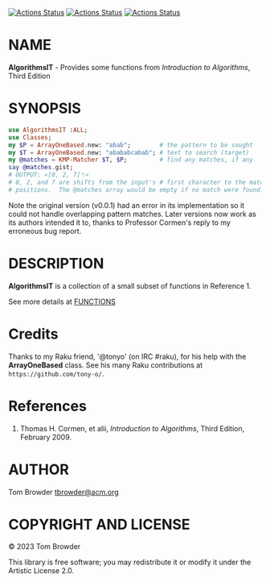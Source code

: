 [![Actions Status](https://github.com/tbrowder/AlgorithmsIT/actions/workflows/linux.yml/badge.svg)](https://github.com/tbrowder/AlgorithmsIT/actions) [![Actions Status](https://github.com/tbrowder/AlgorithmsIT/actions/workflows/macos.yml/badge.svg)](https://github.com/tbrowder/AlgorithmsIT/actions) [![Actions Status](https://github.com/tbrowder/AlgorithmsIT/actions/workflows/windows.yml/badge.svg)](https://github.com/tbrowder/AlgorithmsIT/actions)

NAME
====

**AlgorithmsIT** - Provides some functions from *Introduction to Algorithms*, Third Edition

SYNOPSIS
========

```raku
use AlgorithmsIT :ALL;
use Classes;
my $P = ArrayOneBased.new: "abab";        # the pattern to be sought
my $T = ArrayOneBased.new: "abababcabab"; # text to search (target)
my @matches = KMP-Matcher $T, $P;         # find any matches, if any
say @matches.gist;
# OUTPUT: «[0, 2, 7]␤»
# 0, 2, and 7 are shifts from the input's # first character to the match
# positions.  The @matches array would be empty if no match were found.
```

Note the original version (v0.0.1) had an error in its implementation so it could not handle overlapping pattern matches. Later versions now work as its authors intended it to, thanks to Professor Cormen's reply to my erroneous bug report.

DESCRIPTION
===========

**AlgorithmsIT** is a collection of a small subset of functions in Reference 1.

See more details at [FUNCTIONS](./FUNCTIONS.md)

Credits
=======

Thanks to my Raku friend, '@tonyo' (on IRC #raku), for his help with the **ArrayOneBased** class. See his many Raku contributions at `https://github.com/tony-o/`.

References
==========

1. Thomas H. Cormen, et alii, *Introduction to Algorithms*, Third Edition, February 2009.

AUTHOR
======

Tom Browder <tbrowder@acm.org>

COPYRIGHT AND LICENSE
=====================

© 2023 Tom Browder

This library is free software; you may redistribute it or modify it under the Artistic License 2.0.

